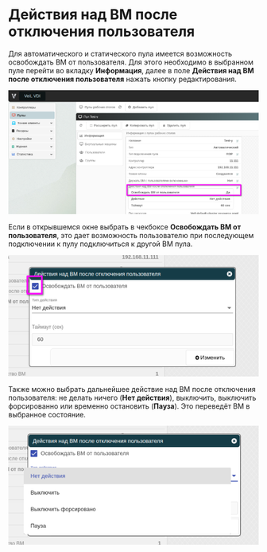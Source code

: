 # Действия над ВМ после отключения пользователя

Для автоматического и статического пула имеется возможность освобождать ВМ от пользователя.
Для этого необходимо в выбранном пуле перейти во вкладку **Информация**, далее в поле **Действия над ВМ после отключения пользователя** нажать кнопку редактирования.

![image](../../_assets/vdi/pool/free_VM.png)


Если в открывшемся окне выбрать в чекбоксе **Освобождать ВМ от пользователя**, это дает возможность пользователю при последующем подключении к пулу подключиться к другой ВМ пула.

![image](../../_assets/vdi/pool/free_VM_chek.png)

Также можно выбрать дальнейшее действие над ВМ после отключения пользователя: не делать ничего (**Нет действия**), выключить, выключить форсированно или временно остановить (**Пауза**). Это переведёт ВМ в выбранное состояние.

![image](../../_assets/vdi/pool/activity_VM.png)
